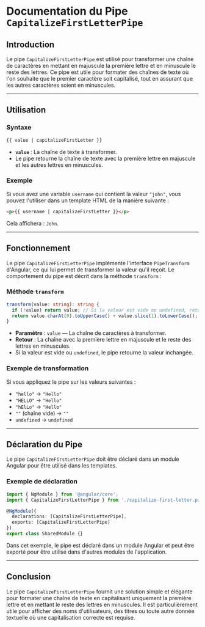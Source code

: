 # Documentation du Pipe `CapitalizeFirstLetterPipe`

## Introduction

Le pipe `CapitalizeFirstLetterPipe` est utilisé pour transformer une chaîne de caractères en mettant en majuscule la première lettre et en minuscule le reste des lettres. Ce pipe est utile pour formater des chaînes de texte où l'on souhaite que le premier caractère soit capitalisé, tout en assurant que les autres caractères soient en minuscules.

---

## Utilisation

### Syntaxe

```html
{{ value | capitalizeFirstLetter }}
```

- **`value`** : La chaîne de texte à transformer.
- Le pipe retourne la chaîne de texte avec la première lettre en majuscule et les autres lettres en minuscules.

### Exemple

Si vous avez une variable `username` qui contient la valeur `"john"`, vous pouvez l'utiliser dans un template HTML de la manière suivante :

```html
<p>{{ username | capitalizeFirstLetter }}</p>
```

Cela affichera : `John`.

---

## Fonctionnement

Le pipe `CapitalizeFirstLetterPipe` implémente l'interface `PipeTransform` d'Angular, ce qui lui permet de transformer la valeur qu'il reçoit. Le comportement du pipe est décrit dans la méthode `transform` :

### Méthode `transform`

```ts
transform(value: string): string {
  if (!value) return value; // Si la valeur est vide ou undefined, retourne la valeur inchangée.
  return value.charAt(0).toUpperCase() + value.slice(1).toLowerCase();
}
```

- **Paramètre** : `value` — La chaîne de caractères à transformer.
- **Retour** : La chaîne avec la première lettre en majuscule et le reste des lettres en minuscules.
- Si la valeur est vide ou `undefined`, le pipe retourne la valeur inchangée.

### Exemple de transformation

Si vous appliquez le pipe sur les valeurs suivantes :

- `"hello"` -> `"Hello"`
- `"HELLO"` -> `"Hello"`
- `"hElLo"` -> `"Hello"`
- `""` (chaîne vide) -> `""`
- `undefined` -> `undefined`

---

## Déclaration du Pipe

Le pipe `CapitalizeFirstLetterPipe` doit être déclaré dans un module Angular pour être utilisé dans les templates.

### Exemple de déclaration

```ts
import { NgModule } from '@angular/core';
import { CapitalizeFirstLetterPipe } from './capitalize-first-letter.pipe';

@NgModule({
  declarations: [CapitalizeFirstLetterPipe],
  exports: [CapitalizeFirstLetterPipe]
})
export class SharedModule {}
```

Dans cet exemple, le pipe est déclaré dans un module Angular et peut être exporté pour être utilisé dans d'autres modules de l'application.

---

## Conclusion

Le pipe `CapitalizeFirstLetterPipe` fournit une solution simple et élégante pour formater une chaîne de texte en capitalisant uniquement la première lettre et en mettant le reste des lettres en minuscules. Il est particulièrement utile pour afficher des noms d'utilisateurs, des titres ou toute autre donnée textuelle où une capitalisation correcte est requise.
